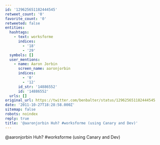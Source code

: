 ```yaml
---
id: '129625651182444545'
retweet_count: '0'
favorite_count: '0'
retweeted: false
entities:
  hashtags:
    - text: worksforme
      indices:
        - '18'
        - '29'
  symbols: []
  user_mentions:
    - name: Aaron Jorbin
      screen_name: aaronjorbin
      indices:
        - '0'
        - '12'
      id_str: '14886552'
      id: '14886552'
  urls: []
original_url: https://twitter.com/benbalter/status/129625651182444545
date: '2011-10-27T18:28:58.000Z'
sitemap: false
robots: noindex
reply: true
title: '@aaronjorbin Huh? #worksforme (using Canary and Dev)'
---
```


@aaronjorbin Huh? #worksforme (using Canary and Dev)